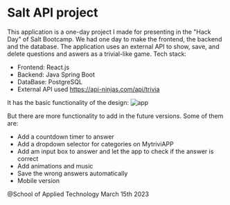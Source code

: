 # Salt API project
This application is a one-day project I made for presenting in the "Hack Day" of Salt Bootcamp.
We had one day to make the frontend, the backend and the database. The application uses an external API to
show, save, and delete questions and aswers as a trivial-like game.
Tech stack:
   - Frontend: React.js
   - Backend: Java Spring Boot
   - DataBase: PostgreSQL
   - External API used https://api-ninjas.com/api/trivia
   
It has the basic functionality of the design:
![app](https://user-images.githubusercontent.com/118907308/225281947-b3d32a6e-9303-4f74-8ac8-aa6bcd982463.png)

But there are more functionality to add in the future versions. Some of them are:
  - Add a countdown timer to answer
  - Add a dropdown selector for categories on MytriviAPP
  - Add am input box to answer and let the app to check if the answer is correct
  - Add animations and music
  - Save the wrong answers automatically
  - Mobile version
  
  @School of Applied Technology March 15th 2023

